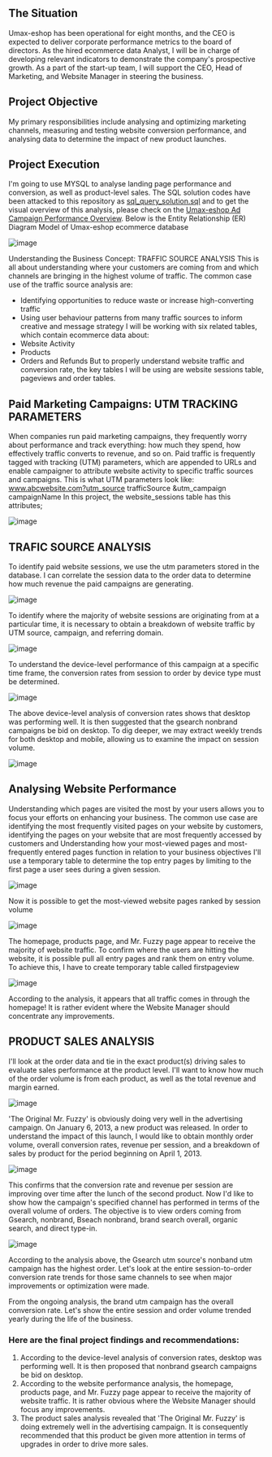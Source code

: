 ## The Situation
Umax-eshop has been operational for eight months, and the CEO is expected to deliver corporate performance metrics to the board of directors. As the hired ecommerce data Analyst, I will be in charge of developing relevant indicators to demonstrate the company's prospective growth.
As a part of the start-up team, I will support the CEO, Head of Marketing, and Website Manager in steering the business.
## Project Objective
My primary responsibilities include analysing and optimizing marketing channels, measuring and testing website conversion performance, and analysing data to determine the impact of new product launches.
## Project Execution
I'm going to use MYSQL to analyse landing page performance and conversion, as well as product-level sales. The SQL solution codes have been attacked to this repository as [sql_query_solution.sql](https://github.com/nelson-analytics/data-modeling-project/blob/main/sql_query_solution.sql) and to get the visual overview of this analysis, please check on the [Umax-eshop Ad Campaign Performance Overview](https://public.tableau.com/app/profile/nelson4083/viz/Umax-eshopAdCampaignPerformanceOverview/Overview?publish=yes).
Below is the Entity Relationship (ER) Diagram Model of Umax-eshop ecommerce database


![image](https://user-images.githubusercontent.com/102745680/211790796-f2064a57-6b11-4016-80ee-801618f4e52e.png)

 
Understanding the Business Concept: TRAFFIC SOURCE ANALYSIS
This is all about understanding where your customers are coming from and which channels are bringing in the highest volume of traffic.
The common case use of the traffic source analysis are:
-	Identifying opportunities to reduce waste or increase high-converting traffic
-	Using user behaviour patterns from many traffic sources to inform creative and message strategy
I will be working with six related tables, which contain ecommerce data about:
-	Website Activity
-	Products
-	Orders and Refunds
But to properly understand website traffic and conversion rate, the key tables I will be using are website sessions table, pageviews and order tables. 
## Paid Marketing Campaigns: UTM TRACKING PARAMETERS
When companies run paid marketing campaigns, they frequently worry about performance and track everything: how much they spend, how effectively traffic converts to revenue, and so on.
Paid traffic is frequently tagged with tracking (UTM) parameters, which are appended to URLs and enable campaigner to attribute website activity to specific traffic sources and campaigns.
This is what UTM parameters look like: www.abcwebsite.com?utm_source trafficSource &utm_campaign campaignName
In this project, the website_sessions table has this attributes;



![image](https://user-images.githubusercontent.com/102745680/211791495-c2b4eb4e-4d14-4c15-a074-4b29490c32ab.png)

 
## TRAFIC SOURCE ANALYSIS
To identify paid website sessions, we use the utm parameters stored in the database. I can correlate the session data to the order data to determine how much revenue the paid campaigns are generating.



![image](https://user-images.githubusercontent.com/102745680/211791576-75eb4934-c1c4-4c26-8b79-7110aafe119a.png)

 
To identify where the majority of website sessions are originating from at a particular time, it is necessary to obtain a breakdown of website traffic by UTM source, campaign, and referring domain.



![image](https://user-images.githubusercontent.com/102745680/211791633-8733e245-de96-434b-93cf-12ba1e8daa9c.png)

 
To understand the device-level performance of this campaign at a specific time frame, the conversion rates from session to order by device type must be determined.



![image](https://user-images.githubusercontent.com/102745680/211791691-ffd946e6-c601-49d8-8c30-303eeeb8c1bb.png)

 
The above device-level analysis of conversion rates shows that desktop was performing well. It is then suggested that the gsearch nonbrand campaigns be bid on desktop.
To dig deeper, we may extract weekly trends for both desktop and mobile, allowing us to examine the impact on session volume.



 ![image](https://user-images.githubusercontent.com/102745680/211791737-d88ff3b4-23f3-450c-9122-4a41026a5aa6.png)

## Analysing Website Performance
Understanding which pages are visited the most by your users allows you to focus your efforts on enhancing your business.
The common use case are identifying the most frequently visited pages on your website by customers, identifying the pages on your website that are most frequently accessed by customers and Understanding how your most-viewed pages and most-frequently entered pages function in relation to your business objectives
I'll use a temporary table to determine the top entry pages by limiting to the first page a user sees during a given session.



![image](https://user-images.githubusercontent.com/102745680/211791816-138e02e3-35c0-4341-9866-f63485bb616a.png)

 
Now it is possible to get the most-viewed website pages ranked by session volume



![image](https://user-images.githubusercontent.com/102745680/211791864-cc626e78-16a9-4ed6-83cb-e0c84291fb25.png)

 
The homepage, products page, and Mr. Fuzzy page appear to receive the majority of website traffic.
To confirm where the users are hitting the website, it is possible pull all entry pages and rank them on entry volume. To achieve this, I have to create temporary table called firstpageview



![image](https://user-images.githubusercontent.com/102745680/211791946-83d2f06d-7afd-4df7-8990-6bacd3708f92.png)

 
According to the analysis, it appears that all traffic comes in through the homepage!
It is rather evident where the Website Manager should concentrate any improvements.
## PRODUCT SALES ANALYSIS
I'll look at the order data and tie in the exact product(s) driving sales to evaluate sales performance at the product level.
I'll want to know how much of the order volume is from each product, as well as the total revenue and margin earned.



![image](https://user-images.githubusercontent.com/102745680/211792010-3d665243-8178-4e13-b300-c7b961c681b9.png)

 
'The Original Mr. Fuzzy' is obviously doing very well in the advertising campaign.
On January 6, 2013, a new product was released. In order to understand the impact of this launch, I would like to obtain monthly order volume, overall conversion rates, revenue per session, and a breakdown of sales by product for the period beginning on April 1, 2013.




![image](https://user-images.githubusercontent.com/102745680/211792076-4f6336c0-ea6c-48d5-b3c1-e202fb577546.png)

 
This confirms that the conversion rate and revenue per session are improving over time after the lunch of the second product.
Now I'd like to show how the campaign's specified channel has performed in terms of the overall volume of orders. The objective is to view orders coming from Gsearch, nonbrand, Bseach nonbrand, brand search overall, organic search, and direct type-in.



![image](https://user-images.githubusercontent.com/102745680/211792179-9f26937d-1ee0-4366-9020-a0094ee03a41.png)

 
According to the analysis above, the Gsearch utm source's nonband utm campaign has the highest order.
Let's look at the entire session-to-order conversion rate trends for those same channels to see when major improvements or optimization were made.
 
From the ongoing analysis, the brand utm campaign has the overall conversion rate. 
Let's show the entire session and order volume trended yearly during the life of the business.
 
### Here are the final project findings and recommendations:
1.	According to the device-level analysis of conversion rates, desktop was performing well. It is then proposed that nonbrand gsearch campaigns be bid on desktop.
2.	According to the website performance analysis, the homepage, products page, and Mr. Fuzzy page appear to receive the majority of website traffic. It is rather obvious where the Website Manager should focus any improvements.
3.	The product sales analysis revealed that 'The Original Mr. Fuzzy' is doing extremely well in the advertising campaign. It is consequently recommended that this product be given more attention in terms of upgrades in order to drive more sales. 

